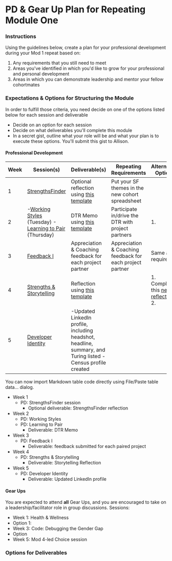 # PD & Gear Up Plan for Repeating Module One

### Instructions
Using the guidelines below, create a plan for your professional development during your Mod 1 repeat based on:

1. Any requirements that you still need to meet 
2. Areas you've identified in which you'd like to grow for your professional and personal development
3. Areas in which you can demonstrate leadership and mentor your fellow cohortmates

### Expectations & Options for Structuring the Module
In order to fulfill those criteria, you need decide on one of the options listed below for each session and deliverable

* Decide on an option for each session
* Decide on what deliverables you'll complete this module
* In a secret gist, outline what your role will be and what your plan is to execute these options. You'll submit this gist to Allison. 


#### Professional Development
| Week | Session(s)                                                                                                                                                                                                                                                                    | Deliverable(s)                                                                                                                                                     | Repeating Requirements                                    | Alternative Options                                                                                                                                             |
|------|-------------------------------------------------------------------------------------------------------------------------------------------------------------------------------------------------------------------------------------------------------------------------------|--------------------------------------------------------------------------------------------------------------------------------------------------------------------|-----------------------------------------------------------|-----------------------------------------------------------------------------------------------------------------------------------------------------------------|
| 1    | [StrengthsFinder](https://github.com/turingschool/career-development-curriculum/blob/master/module_one/intro_strengthsfinder_session.md)                                                                                                                                      | Optional reflection using [this template](https://github.com/turingschool/career-development-curriculum/blob/master/module_one/strengths_reflection_guidelines.md) | Put your SF themes in the new cohort spreadsheet          |                                                                                                                                                                 |
| 2    | -[Working Styles](https://github.com/turingschool/career-development-curriculum/blob/master/module_one/working_styles.md) (Tuesday)  -[Learning to Pair](https://github.com/turingschool/career-development-curriculum/blob/master/module_one/learning_to_pair.md) (Thursday) | DTR Memo using [this template](https://github.com/turingschool/career-development-curriculum/blob/master/module_one/dtr_guidelines_memo.md)                        | Participate in/drive the DTR with project partners        | 1.                                                                                                                                                              |
| 3    | [Feedback I](https://github.com/turingschool/career-development-curriculum/blob/master/module_one/feedback_i.md)                                                                                                                                                              | Appreciation & Coaching feedback for each project partner                                                                                                          | Appreciation & Coaching feedback for each project partner | Same as required                                                                                                                                                |
| 4    | [Strengths & Storytelling](https://github.com/turingschool/career-development-curriculum/blob/master/module_one/strengths_and_storytelling.md)                                                                                                                                | Reflection using [this template](https://github.com/turingschool/career-development-curriculum/blob/master/module_one/strengths_storytelling_reflection.md)        |                                                           | 1. Complete this [new reflection](https://github.com/turingschool/career-development-curriculum/blob/master/module_one/strengths_storytelling_follow-up.md)  2. |
| 5    | [Developer Identity](https://github.com/turingschool/career-development-curriculum/blob/master/module_one/developer_identity.md)                                                                                                                                              | -Updated LinkedIn profile, including headshot, headline, summary, and Turing listed  -Census profile created                                                       |                                                           |                                                                                                                                                                 |
You can now import Markdown table code directly using File/Paste table data... dialog.
  
  * Week 1 
    * PD: StrengthsFinder session
      * Optional deliverable: StrengthsFinder reflection
  * Week 2
    * PD: Working Styles
    * PD: Learning to Pair
      * Deliverable: DTR Memo
  * Week 3
    * PD: Feedback I
      * Deliverable: feedback submitted for each paired project
  * Week 4
    * PD: Strengths & Storytelling
      * Deliverable: Storytelling Reflection
  * Week 5
    * PD: Developer Identity
      * Deliverable: Updated LinkedIn profile


#### Gear Ups 
You are expected to attend **all** Gear Ups, and you are encouraged to take on a leadership/facilitator role in group discussions. Sessions:

* Week 1: Health & Wellness
 * Option 1:
* Week 3: Code: Debugging the Gender Gap
 * Option
* Week 5: Mod 4-led Choice session 
    
 
### Options for Deliverables

